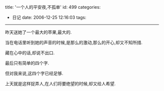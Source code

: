 title: '一个人的平安夜,不孤单'
id: 499
categories:
  - 日记
date: 2006-12-25 12:16:03
tags:
---

昨天送她了一个最大的苹果,最大的.

当在电话里听到她的声音的时候,是那么的激动,那么的开心,却又不知所措.

藏在心中的话,却说不出口.

最后只有简单的四个字.

但对我来说,这四个字已经足够.

上天就是这样捉弄人,在人们将要绝望的时候,却又给人希望.